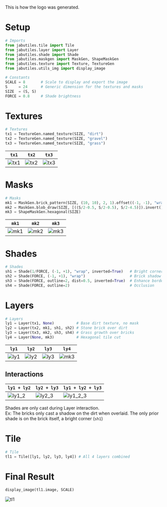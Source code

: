 This is how the logo was generated.

# Setup

``` python
# Imports
from jabutiles.tile import Tile
from jabutiles.layer import Layer
from jabutiles.shade import Shade
from jabutiles.maskgen import MaskGen, ShapeMaskGen
from jabutiles.texture import Texture, TextureGen
from jabutiles.utils_img import display_image

# Constants
SCALE = 8       # Scale to display and export the image
S     = 24      # Generic dimension for the textures and masks
SIZE  = (S, S)
FORCE = 0.8     # Shade brightness
```

# Textures

``` python
# Textures
tx1 = TextureGen.named_texture(SIZE, "dirt")
tx2 = TextureGen.named_texture(SIZE, "gravel")
tx3 = TextureGen.named_texture(SIZE, "grass")
```

| `tx1` | `tx2` | `tx3` |
|-----|-----|-----|
| ![tx1](imgs/tx1_dirt.png) | ![tx2](imgs/tx2_gravel.png) | ![tx3](imgs/tx3_grass.png) |

# Masks

``` python
# Masks
mk1 = MaskGen.brick_pattern(SIZE, (10, 10), 2, 1).offset((-1, -1), "wrap") # A brick path
mk2 = MaskGen.blob_draw(SIZE, [((S/2-0.5, S/2-0.5), S/2-4.5)]).invert()    # A centered circle
mk3 = ShapeMaskGen.hexagonal(SIZE)                                         # A hexagonal ShapeMask
```

| `mk1` | `mk2` | `mk3` |
|-----|-----|-----|
| ![mk1](imgs/mk1_brick.png) | ![mk2](imgs/mk2_blob.png) | ![mk3](imgs/mk3_shape.png) |

# Shades

``` python
# Shades
sh1 = Shade(1/FORCE, (-1, +1), "wrap", inverted=True)   # Bright corner
sh2 = Shade(FORCE, (-1, +1), "wrap")                    # Brick shadow
sh3 = Shade(FORCE, outline=2, dist=0.5, inverted=True)  # Enhance border
sh4 = Shade(FORCE, outline=2)                           # Occlusion
```

# Layers

``` python
# Layers
ly1 = Layer(tx1, None)          # Base dirt texture, no mask
ly2 = Layer(tx2, mk1, sh1, sh2) # Stone brick over dirt
ly3 = Layer(tx3, mk2, sh3, sh4) # Grass growth over bricks
ly4 = Layer(None, mk3)          # Hexagonal tile cut
```

| `ly1` | `ly2` | `ly3` | `ly4` |
|-----|-----|-----|-----|
| ![ly1](imgs/ly1_dirt.png) | ![ly2](imgs/ly2_path.png) | ![ly3](imgs/ly3_growth.png) | ![mk3](imgs/mk3_shape.png) |

## Interactions

| `ly1 + ly2` | `ly2 + ly3` | `ly1 + ly2 + ly3` |
|-------------|-------------|-------------|
| ![ly1_2](imgs/ly1_2.png) | ![ly2_3](imgs/ly2_3.png) | ![ly1_2_3](imgs/ly1_2_3.png) |

Shades are only cast during Layer interaction.  
Ex: The bricks only cast a shadow on the dirt when overlaid.
The only prior shade is on the brick itself, a bright corner (`sh1`)

# Tile

``` python
# Tile
tl1 = Tile([ly1, ly2, ly3, ly4]) # All 4 layers combined
```

# Final Result

``` python
display_image(tl1.image, SCALE)
```

![tl1](imgs/logo.png)
